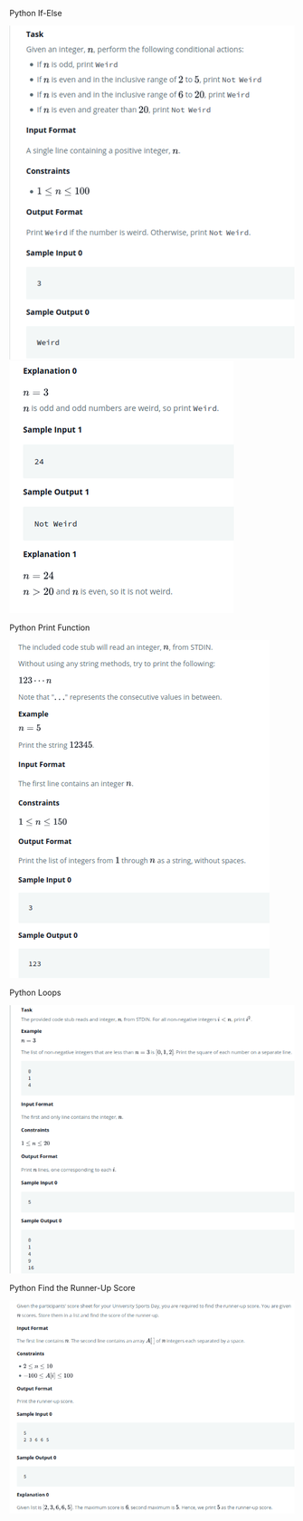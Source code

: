 Python If-Else


![If-Else 1](/Images/if-else1.png?raw=true)
![If-Else 1.1](/Images/if-else2.png?raw=true)

Python Print Function

![Print Function](/Images/PrintFunction.png?raw=true)

Python Loops

![Loops](/Images/Loops.png?raw=true)

Python Find the Runner-Up Score

![Find the Runner-Up Score](/Images/FRUPS.png?raw=true)
